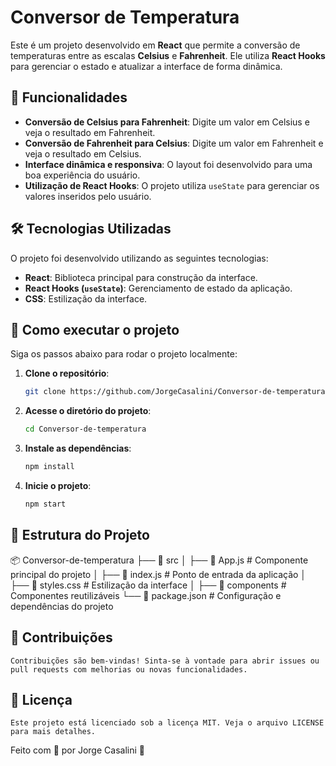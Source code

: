 # Conversor de Temperatura

Este é um projeto desenvolvido em **React** que permite a conversão de temperaturas entre as escalas **Celsius** e **Fahrenheit**. Ele utiliza **React Hooks** para gerenciar o estado e atualizar a interface de forma dinâmica.

## 🚀 Funcionalidades

- **Conversão de Celsius para Fahrenheit**: Digite um valor em Celsius e veja o resultado em Fahrenheit.
- **Conversão de Fahrenheit para Celsius**: Digite um valor em Fahrenheit e veja o resultado em Celsius.
- **Interface dinâmica e responsiva**: O layout foi desenvolvido para uma boa experiência do usuário.
- **Utilização de React Hooks**: O projeto utiliza `useState` para gerenciar os valores inseridos pelo usuário.

## 🛠️ Tecnologias Utilizadas

O projeto foi desenvolvido utilizando as seguintes tecnologias:

- **React**: Biblioteca principal para construção da interface.
- **React Hooks (`useState`)**: Gerenciamento de estado da aplicação.
- **CSS**: Estilização da interface.

## 📌 Como executar o projeto

Siga os passos abaixo para rodar o projeto localmente:

1. **Clone o repositório**:

   ```bash
   git clone https://github.com/JorgeCasalini/Conversor-de-temperatura.git

2. **Acesse o diretório do projeto**:

    ```bash
    cd Conversor-de-temperatura

3. **Instale as dependências**:

    ```bash
    npm install
    
4. **Inicie o projeto**:

    ```bash
    npm start

## 📂 Estrutura do Projeto

📦 Conversor-de-temperatura
├── 📂 src
│   ├── 📄 App.js    # Componente principal do projeto
│   ├── 📄 index.js  # Ponto de entrada da aplicação
│   ├── 📄 styles.css # Estilização da interface
│   ├── 📂 components # Componentes reutilizáveis
└── 📄 package.json  # Configuração e dependências do projeto

## 🤝 Contribuições

    Contribuições são bem-vindas! Sinta-se à vontade para abrir issues ou pull requests com melhorias ou novas funcionalidades.

## 📝 Licença
    Este projeto está licenciado sob a licença MIT. Veja o arquivo LICENSE para mais detalhes.

Feito com 💙 por Jorge Casalini 🚀